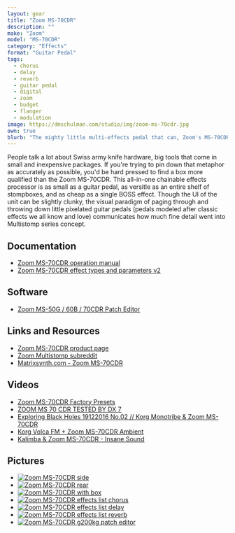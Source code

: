 ```yaml
---
layout: gear 
title: "Zoom MS-70CDR"
description: ""
make: "Zoom"
model: "MS-70CDR"
category: "Effects"
format: "Guitar Pedal"
tags: 
  - chorus
  - delay
  - reverb
  - guitar pedal
  - digital
  - zoom
  - budget
  - flanger
  - modulation
image: https://dmschulman.com/studio/img/zoom-ms-70cdr.jpg
own: true
blurb: "The mighty little multi-effects pedal that can, Zoom's MS-70CDR excels at providing pleasurable sound processing, giving you all the functionality of your pedal board at a fraction of the price and size. Chain together 86 different effects to achieve your desired outcome, pixel-perfect recreations of classic choruses, reverbs, delays, flangers, envelope followers, phasers, pitch-shifters, and more all shine with pristine sound quality and USB (or 2x AA) power."
---
```


People talk a lot about Swiss army knife hardware, big tools that come in small and inexpensive packages. If you're trying to pin down that metaphor as accurately as possible, you'd be hard pressed to find a box more qualified than the Zoom MS-70CDR. This all-in-one chainable effects processor is as small as a guitar pedal, as versitle as an entire shelf of stompboxes, and as cheap as a single BOSS effect. Though the UI of the unit can be slightly clunky, the visual paradigm of paging through and throwing down little pixelated guitar pedals (pedals modeled after classic effects we all know and love) communicates how much fine detail went into Multistomp series concept.

## Documentation
<ul>
  <li>
    <a href="https://dmschulman.com/studio/gear/zoom/ms-70cdr/pdf/MS-70CDR_operationManual_English.pdf" title="Zoom MS-70CDR operation manual" target="_blank">Zoom MS-70CDR operation manual</a>
  </li>
  <li>
    <a href="https://dmschulman.com/studio/gear/zoom/ms-70cdr/pdf/MS-70CDR_FX-list_English.pdf" title="Zoom MS-70CDR effect types and parameters v2" target="_blank">Zoom MS-70CDR effect types and parameters v2</a>
  </li>
</ul>

## Software
<ul>
  <li>
    <a href="https://g200kg.github.io/zoom-ms-utility/" title="Zoom MS-50G / 60B / 70CDR Patch Editor" target="_blank">Zoom MS-50G / 60B / 70CDR Patch Editor</a>
  </li>
</ul>

## Links and Resources
<ul>
  <li>
    <a href="https://www.zoom-na.com/products/effects-preamps/multistomp/zoom-ms-70cdr-multistomp-chorus-delay-reverb-pedal" title="Zoom MS-70CDR product page" target="_blank">Zoom MS-70CDR product page</a>
  </li>
  <li>
    <a href="https://www.reddit.com/r/zoommultistomp/" title="Zoom Multistomp subreddit" target="_blank">Zoom Multistomp subreddit</a>
  </li>
  <li>
    <a href="https://www.matrixsynth.com/search?q=zoom-ms-70cdr&max-results=20&by-date=false" title="Matrixsynth.com - Zoom MS-70CDR" target="_blank">Matrixsynth.com - Zoom MS-70CDR</a>
  </li>
</ul>

## Videos
<ul>
  <li>
    <a href="https://www.youtube.com/watch?v=yjvbEN7BeDM" title="Zoom MS-70CDR Factory Presets" target="_blank">Zoom MS-70CDR Factory Presets</a>
  </li>
  <li>
    <a href="https://www.youtube.com/watch?v=trCc74oGhxs" title="ZOOM MS 70 CDR TESTED BY DX 7" target="_blank">ZOOM MS 70 CDR TESTED BY DX 7</a>
  </li>
  <li>
    <a href="https://www.youtube.com/watch?v=cpLEZAx2jVE" title="Exploring Black Holes 19122016 No.02 // Korg Monotribe & Zoom MS-70CDR" target="_blank">Exploring Black Holes 19122016 No.02 // Korg Monotribe & Zoom MS-70CDR</a>
  </li>
  <li>
    <a href="https://www.youtube.com/watch?v=gWmJdkGfw3k" title="Korg Volca FM + Zoom MS-70CDR Ambient" target="_blank">Korg Volca FM + Zoom MS-70CDR Ambient</a>
  </li>
  <li>
    <a href="https://www.youtube.com/watch?v=R3KkIRDnj9E" title="Kalimba & Zoom MS-70CDR - Insane Sound" target="_blank">Kalimba & Zoom MS-70CDR - Insane Sound</a>
  </li>
</ul>

## Pictures
<ul class="pictures">
  <li>
    <a href="https://dmschulman.com/studio/gear/zoom/ms-70cdr/img/zoom-ms-70cdr-side.jpg" title="Zoom MS-70CDR side" target="_blank">
      <img src="https://dmschulman.com/studio/gear/zoom/ms-70cdr/img/zoom-ms-70cdr-side.jpg" alt="Zoom MS-70CDR side">
    </a>
  </li>
  <li>
    <a href="https://dmschulman.com/studio/gear/zoom/ms-70cdr/img/zoom-ms-70cdr-rear.jpg" title="Zoom MS-70CDR rear" target="_blank">
      <img src="https://dmschulman.com/studio/gear/zoom/ms-70cdr/img/zoom-ms-70cdr-rear.jpg" alt="Zoom MS-70CDR rear">
    </a>
  </li>
  <li>
    <a href="https://dmschulman.com/studio/gear/zoom/ms-70cdr/img/zoom-ms-70cdr-with-box.jpg" title="Zoom MS-70CDR with box" target="_blank">
      <img src="https://dmschulman.com/studio/gear/zoom/ms-70cdr/img/zoom-ms-70cdr-with-box.jpg" alt="Zoom MS-70CDR with box">
    </a>
  </li>
  <li>
    <a href="https://dmschulman.com/studio/gear/zoom/ms-70cdr/img/zoom-ms-70cdr-effects-1.jpg" title="Zoom MS-70CDR effects list chorus" target="_blank">
      <img src="https://dmschulman.com/studio/gear/zoom/ms-70cdr/img/zoom-ms-70cdr-effects-1.jpg" alt="Zoom MS-70CDR effects list chorus">
    </a>
  </li>
  <li>
    <a href="https://dmschulman.com/studio/gear/zoom/ms-70cdr/img/zoom-ms-70cdr-effects-2.jpg" title="Zoom MS-70CDR effects list delay" target="_blank">
      <img src="https://dmschulman.com/studio/gear/zoom/ms-70cdr/img/zoom-ms-70cdr-effects-2.jpg" alt="Zoom MS-70CDR effects list delay">
    </a>
  </li>
  <li>
    <a href="https://dmschulman.com/studio/gear/zoom/ms-70cdr/img/zoom-ms-70cdr-effects-3.jpg" title="Zoom MS-70CDR effects list reverb" target="_blank">
      <img src="https://dmschulman.com/studio/gear/zoom/ms-70cdr/img/zoom-ms-70cdr-effects-3.jpg" alt="Zoom MS-70CDR effects list reverb">
    </a>
  </li>
  <li>
    <a href="https://dmschulman.com/studio/gear/zoom/ms-70cdr/img/zoom-ms-70cdr-g220kg-patch-editor.jpg" title="Zoom MS-70CDR g200kg patch editor" target="_blank">
      <img src="https://dmschulman.com/studio/gear/zoom/ms-70cdr/img/zoom-ms-70cdr-g220kg-patch-editor.jpg" alt="Zoom MS-70CDR g200kg patch editor">
    </a>
  </li>
</ul>
